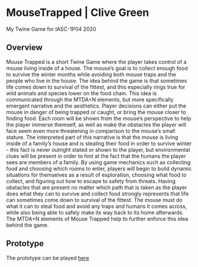 # MouseTrapped | Clive Green
My Twine Game for IASC-1P04 2020
## Overview
Mouse Trapped is a short Twine Game where the player takes control of a mouse living inside of a house. The mouse’s goal is to collect enough food to survive the winter months while avoiding both mouse traps and the people who live in the house. The idea behind the game is that sometimes life comes down to survival of the fittest, and this especially rings true for wild animals and species lower on the food chain. This idea is communicated through the MTDA+N elements, but more specifically emergent narrative and the aesthetics. Player decisions can either put the mouse in danger of being trapped or caught, or bring the mouse closer to finding food. Each room will be shown from the mouse’s perspective to help the player immerse themself, as well as make the obstacles the player will face seem even more threatening in comparison to the mouse’s small stature. The interpreted part of this narrative is that the mouse is living inside of a family’s house and is stealing their food in order to survive winter - this fact is never outright stated or shown to the player, but environmental clues will be present in order to hint at the fact that the humans the player sees are members of a family. By using game mechanics such as collecting food and choosing which rooms to enter, players will begin to build dynamic situations for themselves as a result of exploration, choosing what food to collect, and figuring out how to escape to safety from threats. Having obstacles that are present no matter which path that is taken as the player does what they can to survive and collect food strongly represents that life can sometimes come down to survival of the fittest. The mouse must do what it can to steal food and avoid any traps and humans it comes across, while also being able to safely make its way back to its home afterwards. The MTDA+N elements of Mouse Trapped help to further enforce this idea behind the game.
## Prototype
The prototype can be played [here](prototype/MouseTrapped.html)
